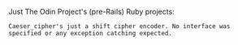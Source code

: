 Just The Odin Project's (pre-Rails) Ruby projects:

    Caeser_cipher's just a shift cipher encoder. No interface was specified or any exception catching expected.